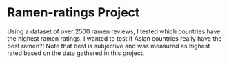 # Ramen-ratings Project
Using a dataset of over 2500 ramen reviews, I tested which countries have the highest ramen ratings. I wanted to test if Asian countries really have the best ramen?! Note that best is subjective and was measured as highest rated based on the data gathered in this project.
